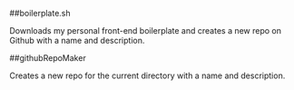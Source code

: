 ##boilerplate.sh

Downloads my personal front-end boilerplate and creates a new repo on Github with a name and description.

##githubRepoMaker

Creates a new repo for the current directory with a name and description.
